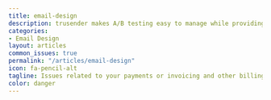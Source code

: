 ```yaml
---
title: email-design
description: trusender makes A/B testing easy to manage while providing the level of accuracy required to ensure your tests are robust, so you can confidently optimize the performance of your campaigns.
categories:
- Email Design
layout: articles
common_issues: true
permalink: "/articles/email-design"
icon: fa-pencil-alt
tagline: Issues related to your payments or invoicing and other billing issues.
color: danger
---
```


